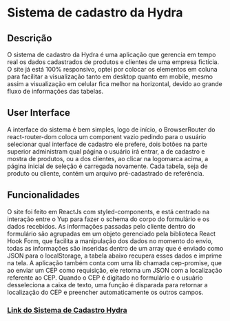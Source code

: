 # Sistema de cadastro da Hydra

## Descrição 

O sistema de cadastro da Hydra é uma aplicação que gerencia em tempo real os dados cadastrados de produtos e clientes de uma empresa fictícia. O site já está 100% responsivo, optei por colocar os elementos em coluna para facilitar a visualização tanto em desktop quanto em mobile, mesmo assim a visualização em celular fica melhor na horizontal, devido ao grande fluxo de informações das tabelas.

## User Interface

A interface do sistema é bem simples, logo de início, o BrowserRouter do react-router-dom coloca um component vazio pedindo para o usuário selecionar qual interface de cadastro ele prefere, dois botões na parte superior administram qual página o usuário irá entrar, a de cadastro e mostra de produtos, ou a dos clientes, ao clicar na logomarca acima, a página inicial de seleção é carregada novamente. Cada tabela, seja de produto ou cliente, contém um arquivo pré-cadastrado de referência.

## Funcionalidades

O site foi feito em ReactJs com styled-components, e está centrado na interação entre o Yup para fazer o schema do corpo do formulário e os dados recebidos. As informações passadas pelo cliente dentro do formulário são agrupadas em um objeto gerenciado pela biblioteca React Hook Form, que facilita a manipulação dos dados no momento do envio, todas as informações são inseridas dentro de um array que é enviado como JSON para o localStorage, a tabela abaixo recupera esses dados e imprime na tela. A aplicação também conta com uma lib chamada cep-promise, que ao enviar um CEP como requisição, ele retorna um JSON com a localização referente ao CEP. Quando o CEP é digitado no formulário e o usuário desseleciona a caixa de texto, uma função é disparada para retornar a localização do CEP e preencher automaticamente os outros campos. 

### [Link do Sistema de Cadastro Hydra](https://hydra-sistema-cadastro.netlify.app/)